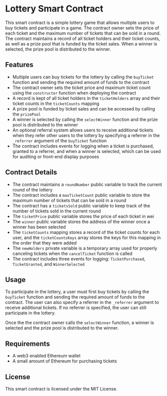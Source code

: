 Lottery Smart Contract
======================

This smart contract is a simple lottery game that allows multiple users to buy tickets and participate in a game. The contract owner sets the price of each ticket and the maximum number of tickets that can be sold in a round. The contract maintains a record of all ticket holders and their ticket counts, as well as a prize pool that is funded by the ticket sales. When a winner is selected, the prize pool is distributed to the winner.

Features
--------

*   Multiple users can buy tickets for the lottery by calling the `buyTicket` function and sending the required amount of funds to the contract
*   The contract owner sets the ticket price and maximum ticket count using the `constructor` function when deploying the contract
*   A record is kept of all ticket holders in the `ticketHolders` array and their ticket counts in the `ticketCounts` mapping
*   A prize pool is funded by ticket sales and can be accessed by calling the `prizePool`
*   A winner is selected by calling the `selectWinner` function and the prize pool is distributed to the winner
*   An optional referral system allows users to receive additional tickets when they refer other users to the lottery by specifying a referrer in the `_referrer` argument of the `buyTicket` function
*   The contract includes events for logging when a ticket is purchased, granted to a referrer, and when a winner is selected, which can be used for auditing or front-end display purposes

Contract Details
----------------

*   The contract maintains a `roundNumber` public variable to track the current round of the lottery
*   The contract includes a `maxTicketCount` public variable to store the maximum number of tickets that can be sold in a round
*   The contract has a `ticketsSold` public variable to keep track of the number of tickets sold in the current round
*   The `ticketPrice` public variable stores the price of each ticket in wei
*   The `winner` public variable stores the address of the winner once a winner has been selected
*   The `ticketCounts` mapping stores a record of the ticket counts for each user, and the `ticketCountsKeys` array stores the keys for this mapping in the order that they were added
*   The `newHolders` private variable is a temporary array used for properly canceling tickets when the `cancelTicket` function is called
*   The contract includes three events for logging: `TicketPurchased`, `TicketGranted`, and `WinnerSelected`

Usage
-----

To participate in the lottery, a user must first buy tickets by calling the `buyTicket` function and sending the required amount of funds to the contract. The user can also specify a referrer in the `_referrer` argument to receive additional tickets. If no referrer is specified, the user can still participate in the lottery.

Once the the contract owner calls the `selectWinner` function, a winner is selected and the prize pool is distributed to the winner.

Requirements
------------

*   A web3 enabled Ethereum wallet
*   A small amount of Ethereum for purchasing tickets

License
-------

This smart contract is licensed under the MIT License.
